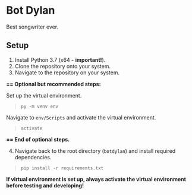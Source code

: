 # Bot Dylan
Best songwriter ever.

## Setup
1. Install Python 3.7 (x64 - **important!**).
2. Clone the repository onto your system.
3. Navigate to the repository on your system.

**== Optional but recommended steps:**

Set up the virtual environment.
> `py -m venv env`

Navigate to `env/Scripts` and activate the virtual environment.
> `activate`

**== End of optional steps.**

4. Navigate back to the root directory (`botdylan`) and install required dependencies.
> `pip install -r requirements.txt`


**If virtual environment is set up, always activate the virtual environment before testing and developing!**